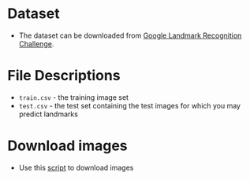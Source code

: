 
# Dataset
- The dataset can be downloaded from [Google Landmark Recognition Challenge](https://www.kaggle.com/c/landmark-recognition-challenge/data).

# File Descriptions
- `train.csv` - the training image set
- `test.csv` - the test set containing the test images for which you may predict landmarks

# Download images
- Use this [script](https://www.kaggle.com/tobwey/landmark-recognition-challenge-image-downloader) to download images

